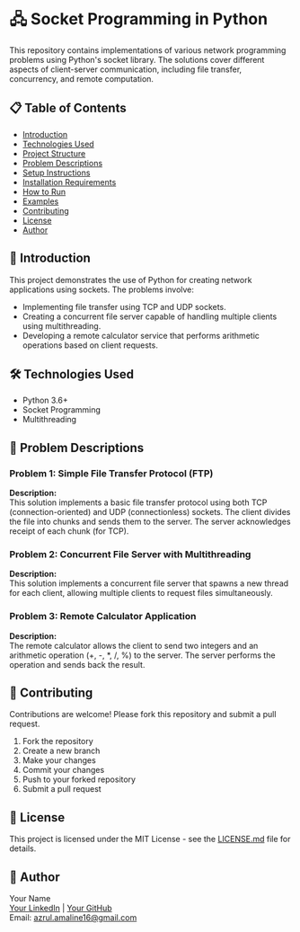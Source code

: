 # 🖧 Socket Programming in Python

This repository contains implementations of various network programming problems using Python's socket library. The solutions cover different aspects of client-server communication, including file transfer, concurrency, and remote computation.

## 📋 Table of Contents
- [Introduction](#introduction)
- [Technologies Used](#technologies-used)
- [Project Structure](#project-structure)
- [Problem Descriptions](#problem-descriptions)
- [Setup Instructions](#setup-instructions)
- [Installation Requirements](#installation-requirements)
- [How to Run](#how-to-run)
- [Examples](#examples)
- [Contributing](#contributing)
- [License](#license)
- [Author](#author)

## 📝 Introduction

This project demonstrates the use of Python for creating network applications using sockets. The problems involve:
- Implementing file transfer using TCP and UDP sockets.
- Creating a concurrent file server capable of handling multiple clients using multithreading.
- Developing a remote calculator service that performs arithmetic operations based on client requests.

## 🛠 Technologies Used
- Python 3.6+
- Socket Programming
- Multithreading



## 🧩 Problem Descriptions

### Problem 1: Simple File Transfer Protocol (FTP)

**Description:**  
This solution implements a basic file transfer protocol using both TCP (connection-oriented) and UDP (connectionless) sockets. The client divides the file into chunks and sends them to the server. The server acknowledges receipt of each chunk (for TCP).

### Problem 2: Concurrent File Server with Multithreading

**Description:**  
This solution implements a concurrent file server that spawns a new thread for each client, allowing multiple clients to request files simultaneously.

### Problem 3: Remote Calculator Application

**Description:**  
The remote calculator allows the client to send two integers and an arithmetic operation (+, -, *, /, %) to the server. The server performs the operation and sends back the result.


## 🤝 Contributing

Contributions are welcome! Please fork this repository and submit a pull request.

1. Fork the repository
2. Create a new branch
3. Make your changes
4. Commit your changes
5. Push to your forked repository
6. Submit a pull request

## 📄 License

This project is licensed under the MIT License - see the [LICENSE.md](LICENSE.md) file for details.

## 👤 Author

Your Name  
[Your LinkedIn](https://www.linkedin.com/in/azrul-amaline) | [Your GitHub](https://github.com/Azrul16)  
Email: azrul.amaline16@gmail.com
